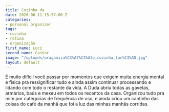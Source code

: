 ```yaml
---
title: Cozinha da
date: 2020-06-11 15:57:00 Z
categories:
- personal organizer
tags:
- cozinha
- rotina
- organização
first_name: Lucí
second_name: Castor
image: "/uploads/oraganiza%C3%A7%C3%A3o_cozinha_luc%C3%AD.jpg"
layout: default
---
```


É muito difícil você passar por momentos que exigem muita energia mental e física pra ressignificar tudo e ainda assim continuar processando e lidando com todo o restante da vida.
A Duda abriu todas as gavetas, armários, baús e mexeu em todos os recantos da casa. Organizou tudo pra mim por categorias de frequência de uso, e ainda criou um cantinho das coisas do café da manhã que foi a luz das minhas manhãs corridas.